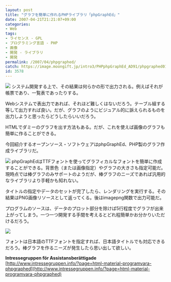```yaml
---
layout: post
title: "グラフを簡単に作れるPHPライブラリ「phpGraphEd」"
date: 2007-04-21T21:21:07+09:00
categories:
- Web
tags: 
- ライセンス - GPL
- プログラミング言語 - PHP
- 画像
- 開発 - ライブラリ
- 開発
permalink: /2007/04/phpgraphed/
catch: https://image.moongift.jp/intro3/PHPphpGraphEd_AD91/phpgraphed01_thumb1.png
id: 3578
---
```

[![](https://image.moongift.jp/intro3/PHPphpGraphEd_AD91/phpgraphed02_thumb1.png)](https://image.moongift.jp/intro3/PHPphpGraphEd_AD91/phpgraphed023.png) システム開発する上で、その結果は何らかの形で出力される。例えばそれが帳票であり、一覧表であったりする。   
  
Webシステムで表出力であれば、それほど難しくはないだろう。テーブル組する等して出力すれば良い。だが、グラフのようにビジュアル的に訴えられるものを出力しようと思ったらどうしたらいいだろう。   
  
HTMLでダミーのグラフを出す方法もある。だが、これを使えば画像のグラフも簡単に作ることができる。   
  
今回紹介するオープンソース・ソフトウェアはphpGraphEd、PHP製のグラフ作成ライブラリだ。   
  
<!--more-->  
  
[![](https://image.moongift.jp/intro3/PHPphpGraphEd_AD91/phpgraphed01_thumb1.png)](https://image.moongift.jp/intro3/PHPphpGraphEd_AD91/phpgraphed013.png) phpGraphEdはTTFフォントを使ってグラフィカルなフォントを簡単に作成することができる。背景色（または画像指定）やグラフの大きさも指定可能だ。現時点では棒グラフのみサポートのようだが、棒グラフのニーズであれば汎用的なライブラリより手軽かも知れない。   
  
タイトルの指定やデータのセットが完了したら、レンダリングを実行する。その結果はPNG画像リソースとして返ってくる。後はimagepng関数で出力可能だ。   
  
プログラムのソースは、データのプロット部分を除けば5行程度でグラフが出来上がってしまう。一つ一つ開発する手間を考えるとどれ程簡単かお分かりいただけるだろう。   
  
[![](https://image.moongift.jp/intro3/PHPphpGraphEd_AD91/phpgraphed04_thumb1.png)](https://image.moongift.jp/intro3/PHPphpGraphEd_AD91/phpgraphed043.png)  
  
フォントは日本語のTTFフォントを指定すれば、日本語タイトルでも対応できるだろう。棒グラフを作るニーズが発生したら思い出して欲しい。   
  
**Intressegruppen för Assistansberättigade**  
[http://www.intressegruppen.info/?page=html-material-programvara-phpgraphed](http://www.intressegruppen.info/?page=html-material-programvara-phpgraphed)
